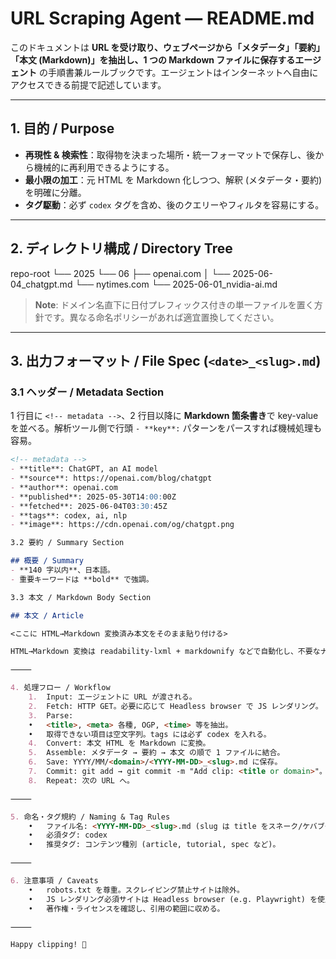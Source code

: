 # URL Scraping Agent — README.md

このドキュメントは **URL を受け取り、ウェブページから「メタデータ」「要約」「本文 (Markdown)」を抽出し、1 つの Markdown ファイルに保存するエージェント** の手順書兼ルールブックです。エージェントはインターネットへ自由にアクセスできる前提で記述しています。  

---

## 1. 目的 / Purpose  
- **再現性 & 検索性**：取得物を決まった場所・統一フォーマットで保存し、後から機械的に再利用できるようにする。  
- **最小限の加工**：元 HTML を Markdown 化しつつ、解釈 (メタデータ・要約) を明確に分離。  
- **タグ駆動**：必ず `codex` タグを含め、後のクエリーやフィルタを容易にする。  

---

## 2. ディレクトリ構成 / Directory Tree  

repo-root
└── 2025
    └── 06
        ├── openai.com
        │   └── 2025-06-04_chatgpt.md
        └── nytimes.com
            └── 2025-06-01_nvidia-ai.md
	    
> **Note**: ドメイン名直下に日付プレフィックス付きの単一ファイルを置く方針です。異なる命名ポリシーがあれば適宜置換してください。  

---

## 3. 出力フォーマット / File Spec (`<date>_<slug>.md`)  

### 3.1 ヘッダー / Metadata Section  

1 行目に `<!-- metadata -->`、2 行目以降に **Markdown 箇条書き**で key-value を並べる。解析ツール側で行頭 `- **key**:` パターンをパースすれば機械処理も容易。

```md
<!-- metadata -->
- **title**: ChatGPT, an AI model
- **source**: https://openai.com/blog/chatgpt
- **author**: openai.com
- **published**: 2025-05-30T14:00:00Z
- **fetched**: 2025-06-04T03:30:45Z
- **tags**: codex, ai, nlp
- **image**: https://cdn.openai.com/og/chatgpt.png

3.2 要約 / Summary Section

## 概要 / Summary  
- **140 字以内**、日本語。
- 重要キーワードは **bold** で強調。  

3.3 本文 / Markdown Body Section

## 本文 / Article  

<ここに HTML→Markdown 変換済み本文をそのまま貼り付ける>  

HTML→Markdown 変換は readability-lxml + markdownify などで自動化し、不要なナビゲーション要素を極力除去してください。

⸻

4. 処理フロー / Workflow
	1.	Input: エージェントに URL が渡される。
	2.	Fetch: HTTP GET。必要に応じて Headless browser で JS レンダリング。
	3.	Parse:
	•	<title>, <meta> 各種, OGP, <time> 等を抽出。
	•	取得できない項目は空文字列。tags には必ず codex を入れる。
	4.	Convert: 本文 HTML を Markdown に変換。
	5.	Assemble: メタデータ → 要約 → 本文 の順で 1 ファイルに結合。
	6.	Save: YYYY/MM/<domain>/<YYYY-MM-DD>_<slug>.md に保存。
	7.	Commit: git add → git commit -m "Add clip: <title or domain>"。
	8.	Repeat: 次の URL へ。

⸻

5. 命名・タグ規約 / Naming & Tag Rules
	•	ファイル名: <YYYY-MM-DD>_<slug>.md (slug は title をスネーク/ケバブケース化したもの)。
	•	必須タグ: codex
	•	推奨タグ: コンテンツ種別 (article, tutorial, spec など)。

⸻

6. 注意事項 / Caveats
	•	robots.txt を尊重。スクレイピング禁止サイトは除外。
	•	JS レンダリング必須サイトは Headless browser (e.g. Playwright) を使用。
	•	著作権・ライセンスを確認し、引用の範囲に収める。

⸻

Happy clipping! 🚀
